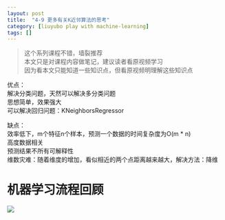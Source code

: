 ```yaml
---
layout: post
title:  "4-9 更多有关K近邻算法的思考"
category: [liuyubo play with machine-learning]
tags: []
---
```


> 这个系列课程不错，墙裂推荐  
> 本文只是对课程内容做笔记，建议读者看原视频学习  
> 因为看本文只能知道一些知识点，但看原视频明理解这些知识点  

优点：  
解决分类问题，天然可以解决多分类问题  
思想简单，效果强大  
可以解决回归问题：KNeighborsRegressor  

缺点：  
效率低下，m个特征n个样本，预测一个数据的时间复杂度为O(m * n)  
高度数据相关  
预测结果不所有可解释性  
维数灾难：随着维度的增加，看似相近的两个点距离越来越大，解决方法：降维

<!-- more -->

# 机器学习流程回顾

![](\images\2019\42.png)

